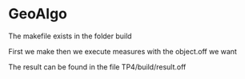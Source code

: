 # GeoAlgo
The makefile exists in the folder build

First we make
then we execute measures with the object.off we want

The result can be found in the file TP4/build/result.off

